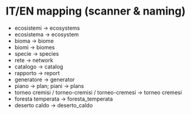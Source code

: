 # IT/EN mapping (scanner & naming)

- ecosistemi -> ecosystems
- ecosistema -> ecosystem
- bioma -> biome
- biomi -> biomes
- specie -> species
- rete -> network
- catalogo -> catalog
- rapporto -> report
- generatore -> generator
- piano -> plan; piani -> plans
- torneo cremisi / torneo-cremisi / torneo-cremesi -> torneo cremesi
- foresta temperata -> foresta_temperata
- deserto caldo -> deserto_caldo

